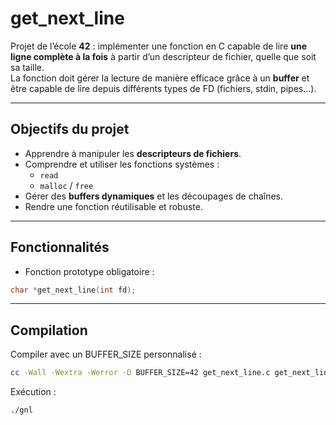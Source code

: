 # get_next_line

Projet de l’école **42** : implémenter une fonction en C capable de lire **une ligne complète à la fois** à partir d’un descripteur de fichier, quelle que soit sa taille.  
La fonction doit gérer la lecture de manière efficace grâce à un **buffer** et être capable de lire depuis différents types de FD (fichiers, stdin, pipes…).

---

## Objectifs du projet

- Apprendre à manipuler les **descripteurs de fichiers**.
- Comprendre et utiliser les fonctions systèmes :
  - `read`
  - `malloc` / `free`
- Gérer des **buffers dynamiques** et les découpages de chaînes.
- Rendre une fonction réutilisable et robuste.

---

## Fonctionnalités

- Fonction prototype obligatoire :

```c
char *get_next_line(int fd);
```
---

## Compilation
Compiler avec un BUFFER_SIZE personnalisé :
```bash
cc -Wall -Wextra -Werror -D BUFFER_SIZE=42 get_next_line.c get_next_line_utils.c main.c -o gnl
```

Exécution :
```bash
./gnl
```
